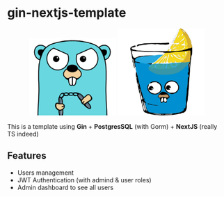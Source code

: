 # gin-nextjs-template

<p align="center">
  <img src="https://github.com/Taielmolina01/gin-nextjs-template/blob/main/.github/go.png" width="200" />
  <img src="https://github.com/Taielmolina01/gin-nextjs-template/blob/main/.github/gin.png" width="200" />
</p>

This is a template using **Gin** + **PostgresSQL** (with Gorm) + **NextJS** (really TS indeed)

## Features

- Users management
- JWT Authentication (with admind & user roles)
- Admin dashboard to see all users